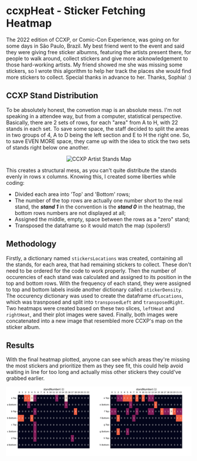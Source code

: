 # ccxpHeat - Sticker Fetching Heatmap

The 2022 edition of CCXP, or Comic-Con Experience, was going on for some days in São Paulo, Brazil. My best friend went to the event and said they were giving free sticker albumns, featuring the artists present there, for people to walk around, collect stickers and give more acknowledgement to those hard-working artists.
My friend showed me she was missing some stickers, so I wrote this algorithm to help her track the places she would find more stickers to collect.
Special thanks in advance to her. Thanks, Sophia! :)


## CCXP Stand Distribution

To be absolutely honest, the convetion map is an absolute mess. I'm not speaking in a attendee way, but from a computer, statistical perspective. Basically, there are 2 sets of rows, for each "area" from A to H, with 22 stands in each set. To save some space, the staff decided to split the areas in two groups of 4, A to D being the left section and E to H the right one. So, to save EVEN MORE space, they came up with the idea to stick the two sets of stands right below one another.

<p align="center">
    <img width="640" src="https://i.imgur.com/HZdZbPx.png" alt="CCXP Artist Stands Map">
</p>

This creates a structural mess, as you can't quite distribute the stands evenly in rows x columns. Knowing this, I created some liberties while coding:
* Divided each area into 'Top' and 'Bottom' rows;
* The number of the top rows are actually one number short to the real stand, the ***stand 1*** in the convention is the ***stand 0*** in the heatmap, the bottom rows numbers are not displayed at all;
* Assigned the middle, empty, space between the rows as a "zero" stand; 
* Transposed the dataframe so it would match the map (spoilers!)

## Methodology

Firstly, a dictionary named `stickersLocations` was created, containing all the stands, for each area, that had remaining stickers to collect. These don't need to be ordered for the code to work properly. Then the number of occurencies of each stand was calculated and assigned to its position in the top and bottom rows.
With the frequency of each stand, they were assigned to top and bottom labels inside another dictionary called `stickerDensity`. The occurency dictionary was used to create the dataframe `dfLocations`, which was trasnposed and split into `transposedLeft` and `transposedRight`.
Two heatmaps were created based on these two slices, `leftHeat` and `rightHeat`, and their plot images were saved. Finally, both images were concatenated into a new image that resembled more CCXP's map on the sticker album.

## Results

With the final heatmap plotted, anyone can see which areas they're missing the most stickers and prioritize them as they see fit, this could help avoid waiting in line for too long and actually miss other stickers they could've grabbed earlier.

<p align="center">
    <img width="1280" src="https://github.com/Sensacioles/ccxpHeat/blob/master/ccxpHeat.png" alt="CCXP Heatmap based on Sophia's missing stickers. Thanks again!">
</p>
